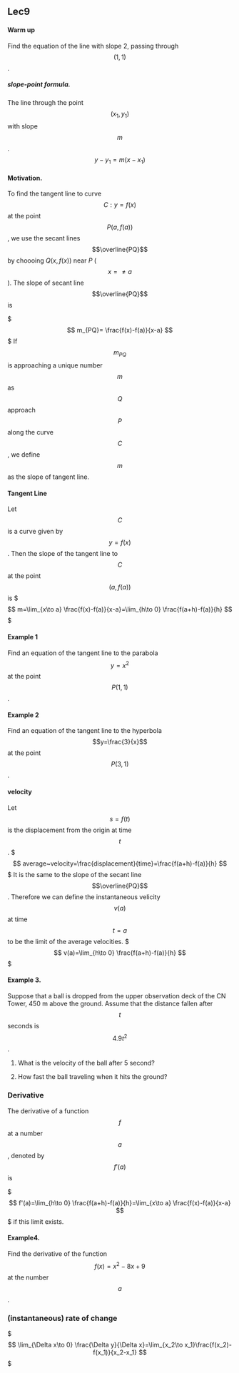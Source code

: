 ## Lec9


#### Warm up
Find the equation of the line with slope 2, passing through $$(1,1)$$.

##### slope-point formula.
The line through the point $$(x_1,y_1)$$ with slope $$m$$.
$$
y-y_1=m(x-x_1)
$$

#### Motivation.
To find the tangent line to curve $$C:y=f(x)$$ at the point $$P(a,f(a))$$, we use the secant lines $$\overline{PQ}$$ 
by choooing $Q(x,f(x))$ near $P$ ($$x=\neq a$$).
The slope of secant line $$\overline{PQ}$$ is

$$$
m_{PQ}= \frac{f(x)-f(a)}{x-a}
$$$
If $$m_{PQ}$$ is approaching a unique number $$m$$ as $$Q$$ approach $$P$$ along the curve $$C$$, we define $$m$$ as the slope of tangent line.

#### Tangent Line
Let $$C$$ is a curve given by $$y=f(x)$$. Then the slope of the tangent line to $$C$$ at the point $$(a,f(a))$$ is 
$$$
m=\lim_{x\to a} \frac{f(x)-f(a)}{x-a}=\lim_{h\to 0} \frac{f(a+h)-f(a)}{h}
$$$
#### Example 1
Find an equation of the tangent line to the parabola $$y=x^2$$ at the point $$P(1,1)$$.

#### Example 2
Find an equation of the tangent line to the hyperbola $$y=\frac{3}{x}$$ at the point $$P(3,1)$$.

#### velocity
Let $$s=f(t)$$ is the displacement from the origin at time $$t$$.
$$$
average~velocity=\frac{displacement}{time}=\frac{f(a+h)-f(a)}{h}
$$$
It is the same to the slope of the secant line $$\overline{PQ}$$. Therefore we can define
the instantaneous velicity $$v(a)$$ at time $$t=a$$ to be the limit of the average 
velocities.
$$$
v(a)=\lim_{h\to 0} \frac{f(a+h)-f(a)}{h}
$$$

#### Example 3.
Suppose that a ball is dropped from the upper observation deck of the CN Tower, 450 m above the ground.
Assume that the distance fallen after $$t$$ seconds is $$4.9t^2$$.

1. What is the velocity of the ball after 5 second?

2. How fast the ball traveling when it hits the ground?

### Derivative

The derivative of a function $$f$$ at a number $$a$$, denoted by $$f'(a)$$ is

$$$
f'(a)=\lim_{h\to 0} \frac{f(a+h)-f(a)}{h}=\lim_{x\to a} \frac{f(x)-f(a)}{x-a}
$$$
if this limit exists.

#### Example4. 
Find the derivative of the function $$f(x)=x^2-8x+9$$ at the number $$a$$.


### (instantaneous) rate of change
$$$
\lim_{\Delta x\to 0} \frac{\Delta y}{\Delta x}=\lim_{x_2\to x_1}\frac{f(x_2)-f(x_1)}{x_2-x_1}
$$$
